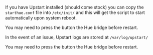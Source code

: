 If you have Upstart installed (should come stock) you can copy the `starthue.conf` file into `/etc/init/` and this will get the script to start automatically upon system reboot.

You may need to press the button the Hue bridge before restart.

In the event of an issue, Upstart logs are stored at `/var/log/upstart/`

You may need to press the button the Hue bridge before restart.
